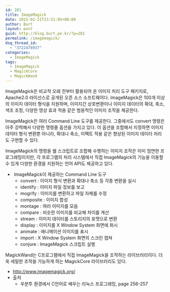 ```yaml
---
id: 281
title: ImageMagick
date: 2015-02-21T23:51:05+00:00
author: Burt
layout: post
guid: http://blog.burt.pe.kr/?p=281
permalink: /imagemagick/
dsq_thread_id:
  - "3722478937"
categories:
  - ImageMagick
tags:
  - ImageMagick
  - MagickCore
  - MagickWand
---
```

ImageMagick은 비교적 오래 전부터 활용되어 온 이미지 처리 도구 패키지로, Apache2.0 라이선스로 공개된 오픈 소스 소프트웨어다. ImageMagick은 100개 이상의 이미지 데이터 형식을 지원하며, 이미지간 상호변환이나 이미지 데이터의 확대, 축소, 색조 조정, 다양한 영상 효과 적용 같은 범용적인 이미지 조작을 제공한다.<!--more-->

ImageMagick은 여러 Command Line 도구를 제공한다. 그중에서도 convert 명령은 아주 강력해서 다양한 명령줄 옵션을 가지고 있다. 이 옵션을 조합해서 지정하면 이미지 데이터 형식 변환뿐 아니라, 확대나 축소, 이펙트 적용 같은 향상된 이미지 데이터 처리도 구현할 수 있다.

ImageMagick의 명령을 쉘 스크립트로 조합해 수행하는 이미지 조작은 이미 엄연한 프로그래밍이지만, 각 프로그램의 처리 시스템에서 직접 ImageMagick의 기능을 이용할 수 있게 다양한 환경을 지원하는 언어 API도 제공하고 있다.

  *  ImageMagick이 제공하는 Command Line 도구 
      * convert : 이미지 형식 변환과 확대나 축소 등 각종 변환을 실시
      * identify : 이미지 파일 정보를 보고
      * mogrify : 이미지를 변환하고 파일 자체를 수정
      * composite : 이미지 합성
      * montage : 여러 이미지를 모음
      * compare : 비슷한 이미지를 비교해 차이를 계산
      * stream : 이미지 데이터를 스토리지의 포맷으로 변환
      * display : 이미지를 X Window System 화면에 펴시
      * animate : 애니메이션 이미지를 표시
      * import : X Window System 화면의 스크린 캡쳐
      * conjure : ImageMagick 스크립트 실행

MagickWand는 C프로그램에서 직접 ImageMagick을 조작하는 라이브러리이다. 더욱 세밀한 조작을 가능하게 하는 MagickCore 라이브러리도 있다.

  * <http://www.imagemagick.org/>
  * 출처 
      * 우분투 환경에서 C언어로 배우는 리눅스 프로그래밍, page 256-257